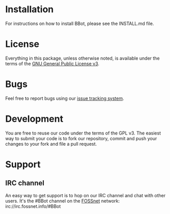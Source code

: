 # Installation
For instructions on how to install BBot, please see the INSTALL.md file.

# License
Everything in this package, unless otherwise noted, is available under the terms of the [GNU General Public License v3](http://www.gnu.org/licenses/gpl.html).

# Bugs
Feel free to report bugs using our [issue tracking system](https://github.com/aj00200/BBot/issues).

# Development
You are free to reuse our code under the terms of the GPL v3. The easiest way to submit your code is to fork our repository, commit and push your changes to your fork and file a pull request.

# Support

## IRC channel
An easy way to get support is to hop on our IRC channel and chat with other users. It's the #BBot channel on the [FOSSnet](http://fossnet.info) network: irc://irc.fossnet.info/#BBot